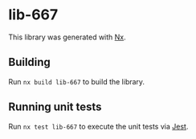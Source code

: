 # lib-667

This library was generated with [Nx](https://nx.dev).

## Building

Run `nx build lib-667` to build the library.

## Running unit tests

Run `nx test lib-667` to execute the unit tests via [Jest](https://jestjs.io).
